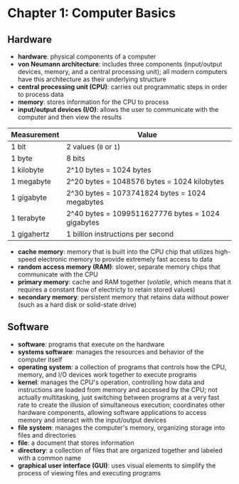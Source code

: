 # Chapter 1: Computer Basics

## Hardware

* **hardware**: physical components of a computer
* **von Neumann architecture**: includes three components (input/output devices, memory, and a central processing unit); all modern computers have this architecture as their underlying structure
* **central processing unit (CPU)**: carries out programmatic steps in order to process data
* **memory**: stores information for the CPU to process
* **input/output devices (I/O)**: allows the user to communicate with the computer and then view the results

Measurement    | Value
---------------|-------------------
1 bit          | 2 values (`0` or `1`)
1 byte         | 8 bits
1 kilobyte     | 2^10 bytes = 1024 bytes
1 megabyte     | 2^20 bytes = 1048576 bytes = 1024 kilobytes
1 gigabyte     | 2^30 bytes = 1073741824 bytes = 1024 megabytes
1 terabyte     | 2^40 bytes = 1099511627776 bytes = 1024 gigabytes
1 gigahertz    | 1 billion instructions per second


* **cache memory**: memory that is built into the CPU chip that utilizes high-speed electronic memory to provide extremely fast access to data
* **random access memory (RAM)**: slower, separate memory chips that communicate with the CPU
* **primary memory**: cache and RAM together (*volatile*, which means that it requires a constant flow of electricty to retain stored values)
* **secondary memory**: persistent memory that retains data without power (such as a hard disk or solid-state drive)


## Software

* **software**: programs that execute on the hardware
* **systems software**: manages the resources and behavior of the computer itself
* **operating system**: a collection of programs that controls how the CPU, memory, and I/O devices work together to execute programs
* **kernel**: manages the CPU's operation, controlling how data and instructions are loaded from memory and accessed by the CPU; not actually multitasking, just switching between programs at a very fast rate to create the illusion of simultaneous execution; coordinates other hardware components, allowing software applications to access memory and interact with the input/output devices
* **file system**: manages the computer's memory, organizing storage into files and directories
* **file**: a document that stores information
* **directory**: a collection of files that are organized together and labeled with a common name
* **graphical user interface (GUI)**: uses visual elements to simplify the process of viewing files and executing programs
